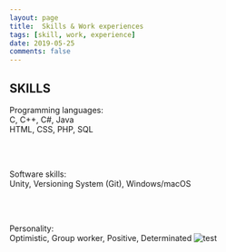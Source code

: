 ```yaml
---
layout: page
title:  Skills & Work experiences
tags: [skill, work, experience]
date: 2019-05-25
comments: false
---
```

    
## SKILLS
<left> Programming languages: </left> 
<br> 
<left> C, C++, C#, Java </left>
<br>
<left> HTML, CSS, PHP, SQL </left>

<br> <br>

<left> Software skills: </left>
<br>
<left> Unity, Versioning System (Git), Windows/macOS </left>

<br><br>

<left>  Personality: </left>
<br>
<left> Optimistic, Group worker, Positive, Determinated </left> ![test](/assets/bg.png)